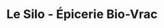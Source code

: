 ---
title: "Le Silo - Épicerie Bio-Vrac"
url: /sherbrooke/le-silo-epicerie-bio-vrac-boulevard-bourque/
shop: supermarket
---